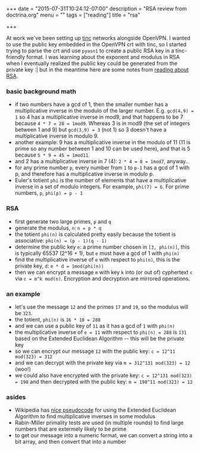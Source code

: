 +++
date = "2015-07-31T10:24:12-07:00"
description = "RSA review from doctrina.org"
menu = ""
tags = ["reading"]
title = "rsa"

+++

At work we've been setting up [tinc](http://www.tinc-vpn.org) networks alongside OpenVPN.
I wanted to use the public key embedded in the OpenVPN crt with tinc,
so I started trying to parse the crt and use `pyasn1`
to create a public RSA key in a tinc-friendly format.
I was learning about the exponent and modulus in RSA when
I eventually realized the public key could be generated from the private key :|
but in the meantime here are some notes from
[reading about RSA](http://doctrina.org/How-RSA-Works-With-Examples.html).


### basic background math
* if two numbers have a gcd of 1, then the smaller number
has a multiplicative inverse in the modulo of the larger number.
E.g. `gcd(4,9) = 1` so 4 has a multiplicative inverse in mod9,
and that happens to be 7 because `4 * 7 = 28 = 1mod9`.
Whereas 3 is in mod9 (the set of integers between 1 and 9)
but `gcd(3,9) = 3` (not 1) so 3 doesn't have a multiplicative inverse in modulo 9.
* another example: 9 has a multiplicative inverse in the modulo of 11
(11 is prime so any number between 1 and 10 can be used here),
and that is 5 because `5 * 9 = 45 = 1mod11`.
* and 2 has a multiplicative inverse in 7 (4): `2 * 4 = 8 = 1mod7`, anyway..
* for any prime number `p`, every number from `1` to `p-1`
has a gcd of 1 with p, and therefore has a multiplicative inverse in modulo p.
* Euler's totient `phi` is the number of elements that have a multiplicative inverse
in a set of modulo integers.  For example, `phi(7) = 6`.
For prime numbers, `p`, `phi(p) = p - 1`


### RSA
* first generate two large primes, `p` and `q`
* generate the modulus, `n`: `n = p * q`
* the totient `phi(n)` is calculated pretty easily because the totient is associative:
`phi(n) = (p - 1)(q - 1)`
* determine the public key `e`: a prime number chosen in `[3, phi(n)]`,
this is typically 65537 (2^16 + 1),
but `e` must have a gcd of 1 with `phi(n)`
* find the multiplicative inverse of `e` with respect to `phi(n)`,
this is the private key, `d`: `e * d = 1mod(phi(n))`
* then we can encrypt a message `m` with key `k` into (or out of) cyphertext `c`
via `c = m^k mod(n)`.  Encryption and decryption are mirrored operations.


### an example
* let's use the message `12` and the primes `17` and `19`,
so the modulus will be `323`.
* the totient, `phi(n)` is `16 * 18 = 288`
* and we can use a public key of `11` as it has a gcd of `1` with `phi(n)`
* the multiplicative inverse of `e = 11` with respect to `phi(n) = 288`
is `131` based on the Extended Euclidean Algorithm -- this will be the private key
* so we can encrypt our message `12` with the public key: `c = 12^11 mod(323) = 312`
* and we can decrypt with the private key via `m = 312^131 mod(323) = 12` (woo!)
* we could also have encrypted with the private key: `c = 12^131 mod(323) = 198`
and then decrypted with the public key: `m = 198^11 mod(323) = 12`


### asides
* Wikipedia has [nice pseudocode](https://en.wikipedia.org/wiki/Extended_Euclidean_algorithm#Modular_integers)
for using the Extended Euclidean Algorithm to find multiplicative inverses in some modulus
* Rabin-Miller primality tests are used (in multiple rounds) to find large numbers
that are extermely likely to be prime
* to get our message into a numeric format, we can convert a string into a bit array,
and then convert that into a number
